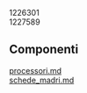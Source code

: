 1226301 <br />
1227589 <br />

## Componenti

[processori.md](./componenti/processori.md) <br />
[schede_madri.md](./componenti/schede_madri.md) <br />
